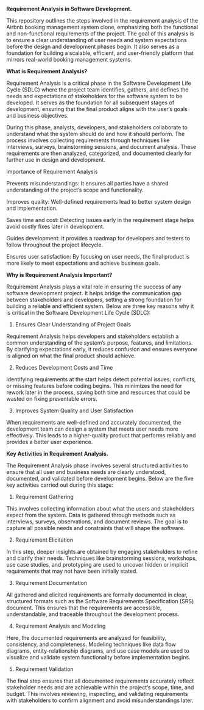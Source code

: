 **Requirement Analysis in Software Development.**

This repository outlines the steps involved in the requirement analysis of the Airbnb booking management system clone, emphasizing both the functional and non-functional requirements of the project. The goal of this analysis is to ensure a clear understanding of user needs and system expectations before the design and development phases begin. It also serves as a foundation for building a scalable, efficient, and user-friendly platform that mirrors real-world booking management systems.


**What is Requirement Analysis?**

Requirement Analysis is a critical phase in the Software Development Life Cycle (SDLC) where the project team identifies, gathers, and defines the needs and expectations of stakeholders for the software system to be developed. It serves as the foundation for all subsequent stages of development, ensuring that the final product aligns with the user’s goals and business objectives.

During this phase, analysts, developers, and stakeholders collaborate to understand what the system should do and how it should perform. The process involves collecting requirements through techniques like interviews, surveys, brainstorming sessions, and document analysis. These requirements are then analyzed, categorized, and documented clearly for further use in design and development.

Importance of Requirement Analysis

Prevents misunderstandings: It ensures all parties have a shared understanding of the project’s scope and functionality.

Improves quality: Well-defined requirements lead to better system design and implementation.

Saves time and cost: Detecting issues early in the requirement stage helps avoid costly fixes later in development.

Guides development: It provides a roadmap for developers and testers to follow throughout the project lifecycle.

Ensures user satisfaction: By focusing on user needs, the final product is more likely to meet expectations and achieve business goals.

**Why is Requirement Analysis Important?**

Requirement Analysis plays a vital role in ensuring the success of any software development project. It helps bridge the communication gap between stakeholders and developers, setting a strong foundation for building a reliable and efficient system. Below are three key reasons why it is critical in the Software Development Life Cycle (SDLC):

1. Ensures Clear Understanding of Project Goals

Requirement Analysis helps developers and stakeholders establish a common understanding of the system’s purpose, features, and limitations. By clarifying expectations early, it reduces confusion and ensures everyone is aligned on what the final product should achieve.

2. Reduces Development Costs and Time

Identifying requirements at the start helps detect potential issues, conflicts, or missing features before coding begins. This minimizes the need for rework later in the process, saving both time and resources that could be wasted on fixing preventable errors.

3. Improves System Quality and User Satisfaction

When requirements are well-defined and accurately documented, the development team can design a system that meets user needs more effectively. This leads to a higher-quality product that performs reliably and provides a better user experience.

**Key Activities in Requirement Analysis.**

The Requirement Analysis phase involves several structured activities to ensure that all user and business needs are clearly understood, documented, and validated before development begins. Below are the five key activities carried out during this stage:

1. Requirement Gathering

This involves collecting information about what the users and stakeholders expect from the system. Data is gathered through methods such as interviews, surveys, observations, and document reviews. The goal is to capture all possible needs and constraints that will shape the software.

2. Requirement Elicitation

In this step, deeper insights are obtained by engaging stakeholders to refine and clarify their needs. Techniques like brainstorming sessions, workshops, use case studies, and prototyping are used to uncover hidden or implicit requirements that may not have been initially stated.

3. Requirement Documentation

All gathered and elicited requirements are formally documented in clear, structured formats such as the Software Requirements Specification (SRS) document. This ensures that the requirements are accessible, understandable, and traceable throughout the development process.

4. Requirement Analysis and Modeling

Here, the documented requirements are analyzed for feasibility, consistency, and completeness. Modeling techniques like data flow diagrams, entity-relationship diagrams, and use case models are used to visualize and validate system functionality before implementation begins.

5. Requirement Validation

The final step ensures that all documented requirements accurately reflect stakeholder needs and are achievable within the project’s scope, time, and budget. This involves reviewing, inspecting, and validating requirements with stakeholders to confirm alignment and avoid misunderstandings later.